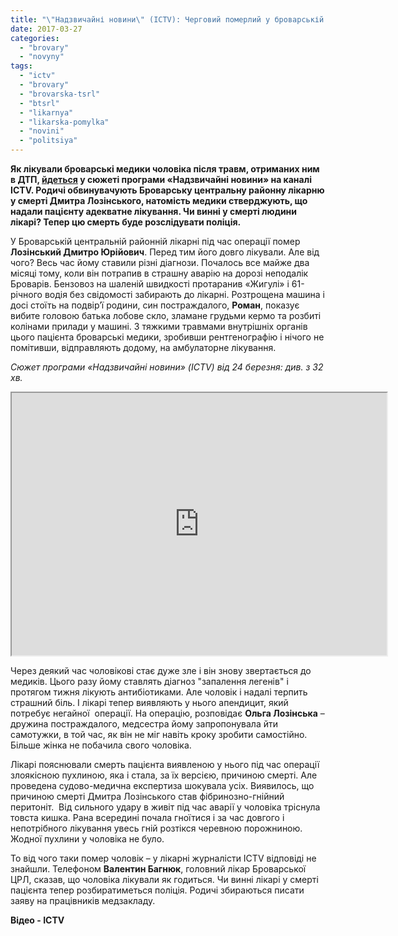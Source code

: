 ```yaml
---
title: "\"Надзвичайні новини\" (ICTV): Черговий померлий у броварській лікарні - ВІДЕО"
date: 2017-03-27
categories: 
  - "brovary"
  - "novyny"
tags: 
  - "ictv"
  - "brovary"
  - "brovarska-tsrl"
  - "btsrl"
  - "likarnya"
  - "likarska-pomylka"
  - "novini"
  - "politsiya"
---
```


**Як лікували броварські медики чоловіка після травм, отриманих ним в ДТП, [йдеться](http://kriminal.ictv.ua/videos/nadzvychajni-novyny-24-03-2017/) у сюжеті програми «Надзвичайні новини» на каналі ICTV. Родичі обвинувачують Броварську центральну районну лікарню у смерті Дмитра Лозінського, натомість медики стверджують, що надали пацієнту адекватне лікування. Чи винні у смерті людини лікарі? Тепер цю смерть буде розслідувати поліція.**

У Броварській центральній районній лікарні під час операції помер **Лозінський Дмитро Юрійович**. Перед тим його довго лікували. Але від чого? Весь час йому ставили різні діагнози. Почалось все майже два місяці тому, коли він потрапив в страшну аварію на дорозі неподалік Броварів. Бензовоз на шаленій швидкості протаранив «Жигулі» і 61-річного водія без свідомості забирають до лікарні. Розтрощена машина і досі стоїть на подвір’ї родини, син постраждалого, **Роман**, показує вибите головою батька лобове скло, зламане грудьми кермо та розбиті колінами прилади у машині. З тяжкими травмами внутрішніх органів цього пацієнта броварські медики, зробивши рентгенографію і нічого не помітивши, відправляють додому, на амбулаторне лікування.

_Сюжет програми «Надзвичайні новини» (ICTV) від 24 березня: див. з 32 хв._

<iframe src="http://player.ictv.ua/embed/55809bcd517986e9a507dd76b1bc1eb3a0920f900359feaa5ab685d48ab724be/noautoplay" width="600" height="420" allowfullscreen="allowfullscreen"></iframe>

Через деякий час чоловікові стає дуже зле і він знову звертається до медиків. Цього разу йому ставлять діагноз "запалення легенів" і протягом тижня лікують антибіотиками. Але чоловік і надалі терпить страшний біль. І лікарі тепер виявляють у нього апендицит, який потребує негайної  операції. На операцію, розповідає **Ольга Лозінська** – дружина постраждалого, медсестра йому запропонувала йти самотужки, в той час, як він не міг навіть кроку зробити самостійно. Більше жінка не побачила свого чоловіка.

Лікарі пояснювали смерть пацієнта виявленою у нього під час операції злоякісною пухлиною, яка і стала, за їх версією, причиною смерті. Але проведена судово-медична експертиза шокувала усіх. Виявилось, що причиною смерті Дмитра Лозінського став фібринозно-гнійний перитоніт.  Від сильного удару в живіт під час аварії у чоловіка тріснула товста кишка. Рана всередині почала гноїтися і за час довгого і непотрібного лікування увесь гній розтікся черевною порожниною. Жодної пухлини у чоловіка не було.

То від чого таки помер чоловік – у лікарні журналісти ICTV відповіді не знайшли. Телефоном **Валентин Багнюк**, головний лікар Броварської ЦРЛ, сказав, що чоловіка лікували як годиться. Чи винні лікарі у смерті пацієнта тепер розбиратиметься поліція. Родичі збираються писати заяву на працівників медзакладу.

**Відео - ICTV**
